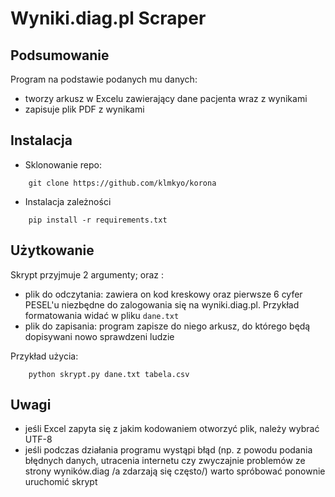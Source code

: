 # Wyniki.diag.pl Scraper
## Podsumowanie
Program na podstawie podanych mu danych:
- tworzy arkusz w Excelu zawierający dane pacjenta wraz z wynikami
- zapisuje plik PDF z wynikami

## Instalacja
- Sklonowanie repo:
```
    git clone https://github.com/klmkyo/korona
```
- Instalacja zależności
```
    pip install -r requirements.txt
```
## Użytkowanie
Skrypt przyjmuje 2 argumenty; <plik txt do odczytania> oraz <plik csv do zapisania>:
- plik do odczytania: zawiera on kod kreskowy oraz pierwsze 6 cyfer PESEL'u niezbędne do zalogowania się na wyniki.diag.pl. Przykład formatowania widać w pliku ```dane.txt```
- plik do zapisania: program zapisze do niego arkusz, do którego będą dopisywani nowo sprawdzeni ludzie

Przykład użycia:
```
    python skrypt.py dane.txt tabela.csv
```

## Uwagi
- jeśli Excel zapyta się z jakim kodowaniem otworzyć plik, należy wybrać UTF-8
- jeśli podczas działania programu wystąpi błąd (np. z powodu podania błędnych danych, utracenia internetu czy zwyczajnie problemów ze strony wyników.diag /a zdarzają się często/) warto spróbować ponownie uruchomić skrypt
